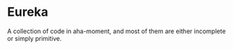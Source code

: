 Eureka
===

A collection of code in aha-moment, and most of them are either incomplete or simply primitive.
